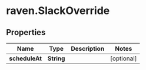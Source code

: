 # raven.SlackOverride

## Properties

| Name           | Type       | Description | Notes      |
| -------------- | ---------- | ----------- | ---------- |
| **scheduleAt** | **String** |             | [optional] |
